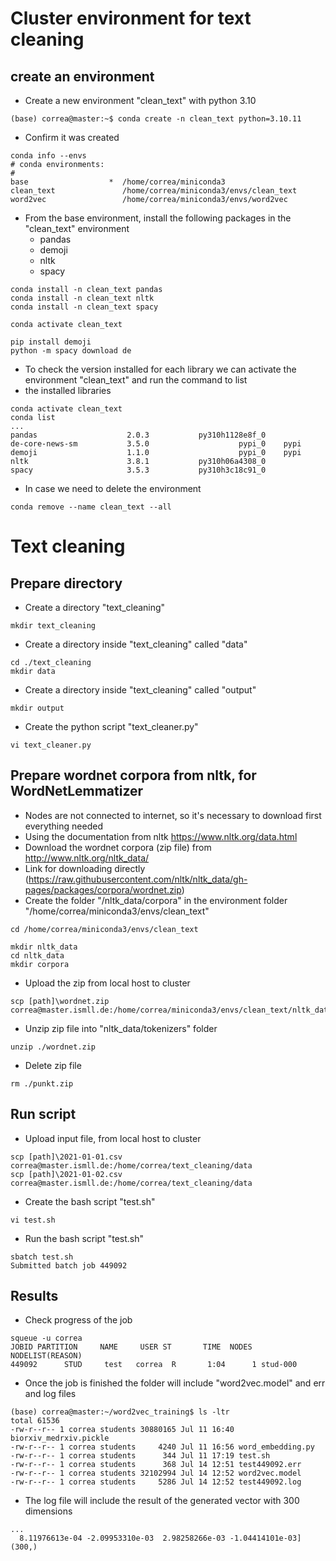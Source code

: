 # Cluster environment for text cleaning

## create an environment
* Create a new environment "clean_text" with python 3.10
```
(base) correa@master:~$ conda create -n clean_text python=3.10.11
```
* Confirm it was created
```
conda info --envs
# conda environments:
#
base                  *  /home/correa/miniconda3
clean_text               /home/correa/miniconda3/envs/clean_text
word2vec                 /home/correa/miniconda3/envs/word2vec
```
* From the base environment, install the following packages in the "clean_text" environment
  * pandas
  * demoji
  * nltk
  * spacy
```
conda install -n clean_text pandas
conda install -n clean_text nltk
conda install -n clean_text spacy

conda activate clean_text

pip install demoji
python -m spacy download de
```
* To check the version installed for each library we can activate the environment "clean_text" and run the command to list
* the installed libraries
```
conda activate clean_text
conda list
...
pandas                    2.0.3           py310h1128e8f_0
de-core-news-sm           3.5.0                    pypi_0    pypi
demoji                    1.1.0                    pypi_0    pypi
nltk                      3.8.1           py310h06a4308_0
spacy                     3.5.3           py310h3c18c91_0
```
* In case we need to delete the environment
```
conda remove --name clean_text --all
```
# Text cleaning
## Prepare directory
* Create a directory "text_cleaning"
```
mkdir text_cleaning
```
* Create a directory inside "text_cleaning" called "data"
```
cd ./text_cleaning
mkdir data
```
* Create a directory inside "text_cleaning" called "output"
```
mkdir output
```
* Create the python script "text_cleaner.py"
```
vi text_cleaner.py
```

## Prepare wordnet corpora from nltk, for WordNetLemmatizer
* Nodes are not connected to internet, so it's necessary to download first everything needed
* Using the documentation from nltk https://www.nltk.org/data.html
* Download the wordnet corpora (zip file) from http://www.nltk.org/nltk_data/ 
* Link for downloading directly (https://raw.githubusercontent.com/nltk/nltk_data/gh-pages/packages/corpora/wordnet.zip)
* Create the folder "/nltk_data/corpora" in the environment folder "/home/correa/miniconda3/envs/clean_text"
```
cd /home/correa/miniconda3/envs/clean_text

mkdir nltk_data
cd nltk_data
mkdir corpora
```
* Upload the zip from local host to cluster
```
scp [path]\wordnet.zip correa@master.ismll.de:/home/correa/miniconda3/envs/clean_text/nltk_data
```
* Unzip zip file into "nltk_data/tokenizers" folder
```
unzip ./wordnet.zip
```
* Delete zip file
```
rm ./punkt.zip
```
## Run script
* Upload input file, from local host to cluster
```
scp [path]\2021-01-01.csv correa@master.ismll.de:/home/correa/text_cleaning/data
scp [path]\2021-01-02.csv correa@master.ismll.de:/home/correa/text_cleaning/data
```
* Create the bash script "test.sh"
```
vi test.sh
```
* Run the bash script "test.sh"
```
sbatch test.sh
Submitted batch job 449092
```
## Results
* Check progress of the job
```
squeue -u correa
JOBID PARTITION     NAME     USER ST       TIME  NODES NODELIST(REASON)
449092      STUD     test   correa  R       1:04      1 stud-000
```
* Once the job is finished the folder will include "word2vec.model" and err and log files
```
(base) correa@master:~/word2vec_training$ ls -ltr
total 61536
-rw-r--r-- 1 correa students 30880165 Jul 11 16:40 biorxiv_medrxiv.pickle
-rw-r--r-- 1 correa students     4240 Jul 11 16:56 word_embedding.py
-rw-r--r-- 1 correa students      344 Jul 11 17:19 test.sh
-rw-r--r-- 1 correa students      368 Jul 14 12:51 test449092.err
-rw-r--r-- 1 correa students 32102994 Jul 14 12:52 word2vec.model
-rw-r--r-- 1 correa students     5286 Jul 14 12:52 test449092.log
```
* The log file will include the result of the generated vector with 300 dimensions
```
...
  8.11976613e-04 -2.09953310e-03  2.98258266e-03 -1.04414101e-03]
(300,)
```